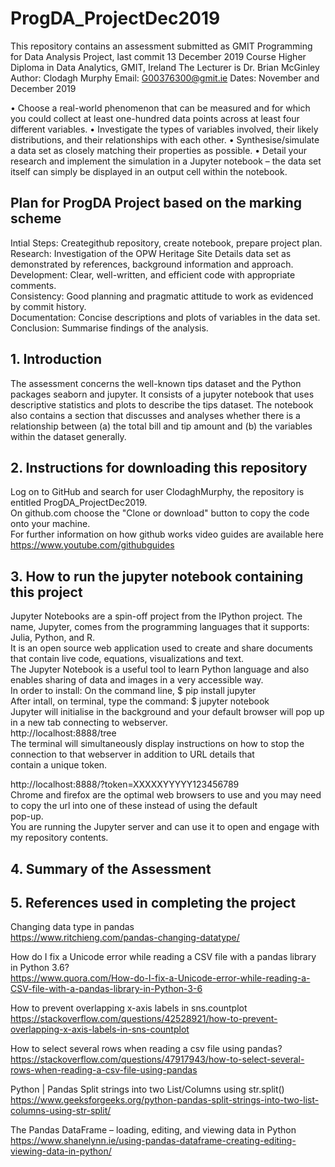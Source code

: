 # ProgDA_ProjectDec2019
This repository contains an assessment submitted as GMIT Programming for Data Analysis Project, last commit 13 December 2019
Course Higher Diploma in Data Analytics, GMIT, Ireland
The Lecturer is Dr. Brian McGinley
Author: Clodagh Murphy
Email: G00376300@gmit.ie
Dates: November and December 2019

• Choose a real-world phenomenon that can be measured and for which you could
collect at least one-hundred data points across at least four different variables.
• Investigate the types of variables involved, their likely distributions, and their
relationships with each other.
• Synthesise/simulate a data set as closely matching their properties as possible.
• Detail your research and implement the simulation in a Jupyter notebook – the
data set itself can simply be displayed in an output cell within the notebook.

## Plan for ProgDA Project based on the marking scheme
Intial Steps: Creategithub repository, create notebook, prepare project plan.<br>
Research: Investigation of the OPW Heritage Site Details data set as demonstrated by references, background information and approach.<br>
Development: Clear, well-written, and efficient code with appropriate comments.<br>
Consistency: Good planning and pragmatic attitude to work as evidenced by commit history.<br>
Documentation: Concise descriptions and plots of variables in the data set.<br>
Conclusion: Summarise findings of the analysis.<br>

## 1. Introduction
The assessment concerns the well-known tips dataset and the Python packages seaborn and jupyter.
It consists of a jupyter notebook that uses descriptive statistics and plots to describe the tips dataset.
The notebook also contains a section that discusses and analyses whether there is a relationship between 
(a) the total bill and tip amount and 
(b) the variables within the dataset generally. 

## 2. Instructions for downloading this repository
Log on to GitHub and search for user ClodaghMurphy, the repository is entitled ProgDA_ProjectDec2019.<br>
On github.com choose the "Clone or download" button to copy the code onto your machine.<br>
For further information on how github works video guides are available here https://www.youtube.com/githubguides<br>

## 3. How to run the jupyter notebook containing this project 
Jupyter Notebooks are a spin-off project from the IPython project. The name, Jupyter, comes from the programming languages that it supports: Julia, Python, and R.<br>
It is an open source web application used to create and share documents that contain live code, equations, visualizations and text.<br>
The Jupyter Notebook is a useful tool to learn Python language and also enables sharing of data and images in a very accessible way.<br>
In order to install: On the command line, $ pip install jupyter<br>
After intall, on terminal, type the command: $ jupyter notebook<br>
Jupyter will initialise in the background and your default browser will pop up in a new tab connecting to webserver.<br> http://localhost:8888/tree<br>
The terminal will simultaneously display instructions on how to stop the connection to that webserver in addition to URL details that <br>contain a unique token.<br>

http://localhost:8888/?token=XXXXXYYYYY123456789<br>
Chrome and firefox are the optimal web browsers to use and you may need to copy the url into one of these instead of using the default<br> pop-up.<br>
You are running the Jupyter server and can use it to open and engage with my repository contents.<br>

## 4. Summary of the Assessment

## 5. References used in completing the project

Changing data type in pandas<br>
https://www.ritchieng.com/pandas-changing-datatype/<br>

How do I fix a Unicode error while reading a CSV file with a pandas library in Python 3.6?<br>
https://www.quora.com/How-do-I-fix-a-Unicode-error-while-reading-a-CSV-file-with-a-pandas-library-in-Python-3-6<br>

How to prevent overlapping x-axis labels in sns.countplot
https://stackoverflow.com/questions/42528921/how-to-prevent-overlapping-x-axis-labels-in-sns-countplot<br>

How to select several rows when reading a csv file using pandas?<br>
https://stackoverflow.com/questions/47917943/how-to-select-several-rows-when-reading-a-csv-file-using-pandas<br>

Python | Pandas Split strings into two List/Columns using str.split()<br>
https://www.geeksforgeeks.org/python-pandas-split-strings-into-two-list-columns-using-str-split/<br>

The Pandas DataFrame – loading, editing, and viewing data in Python<br>
https://www.shanelynn.ie/using-pandas-dataframe-creating-editing-viewing-data-in-python/<br>
